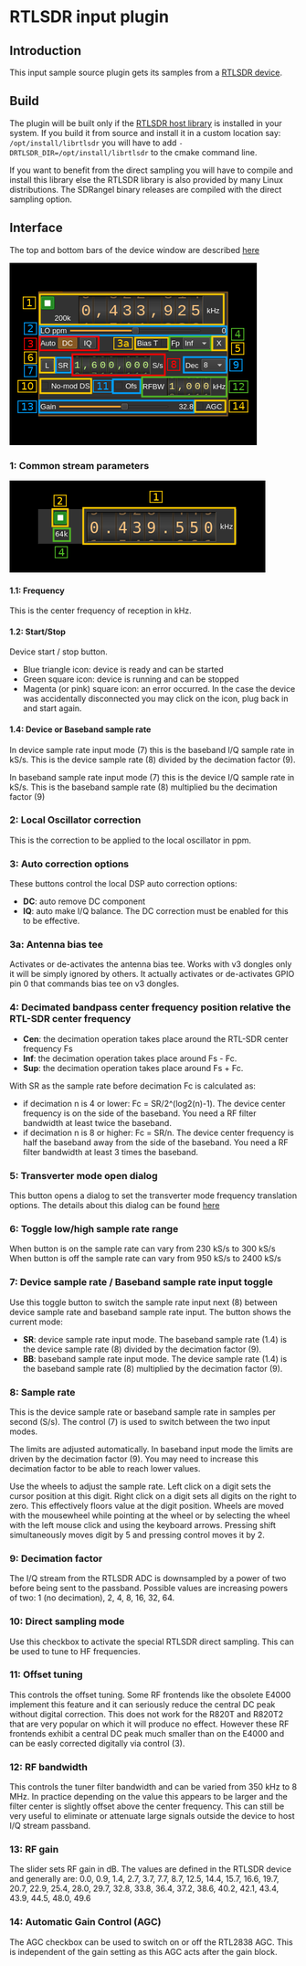 <h1>RTLSDR input plugin</h1>

<h2>Introduction</h2>

This input sample source plugin gets its samples from a [RTLSDR device](http://www.rtl-sdr.com/).

<h2>Build</h2>

The plugin will be built only if the [RTLSDR host library](https://github.com/f4exb/librtlsdr) is installed in your system. If you build it from source and install it in a custom location say: `/opt/install/librtlsdr` you will have to add `-DRTLSDR_DIR=/opt/install/librtlsdr` to the cmake command line.

If you want to benefit from the direct sampling you will have to compile and install this library else the RTLSDR library is also provided by many Linux distributions. The SDRangel binary releases are compiled with the direct sampling option.

<h2>Interface</h2>

The top and bottom bars of the device window are described [here](../../../sdrgui/device/readme.md)

![RTLSDR input plugin GUI](../../../doc/img/RTLSDR_plugin.png)

<h3>1: Common stream parameters</h3>

![Remote source input stream GUI](../../../doc/img/RemoteInput_plugin_01.png)

<h4>1.1: Frequency</h4>

This is the center frequency of reception in kHz.

<h4>1.2: Start/Stop</h4>

Device start / stop button.

  - Blue triangle icon: device is ready and can be started
  - Green square icon: device is running and can be stopped
  - Magenta (or pink) square icon: an error occurred. In the case the device was accidentally disconnected you may click on the icon, plug back in and start again.

<h4>1.4: Device or Baseband sample rate</h4>

In device sample rate input mode (7) this is the baseband I/Q sample rate in kS/s. This is the device sample rate (8) divided by the decimation factor (9).

In baseband sample rate input mode (7) this is the device I/Q sample rate in kS/s. This is the baseband sample rate (8) multiplied bu the decimation factor (9)

<h3>2: Local Oscillator correction</h3>

This is the correction to be applied to the local oscillator in ppm.

<h3>3: Auto correction options</h3>

These buttons control the local DSP auto correction options:

  - **DC**: auto remove DC component
  - **IQ**: auto make I/Q balance. The DC correction must be enabled for this to be effective.

<h3>3a: Antenna bias tee</h3>

Activates or de-activates the antenna bias tee. Works with v3 dongles only it will be simply ignored by others. It actually activates or de-activates GPIO pin 0 that commands bias tee on v3 dongles.

<h3>4: Decimated bandpass center frequency position relative the RTL-SDR center frequency</h3>

  - **Cen**: the decimation operation takes place around the RTL-SDR center frequency Fs
  - **Inf**: the decimation operation takes place around Fs - Fc.
  - **Sup**: the decimation operation takes place around Fs + Fc.

With SR as the sample rate before decimation Fc is calculated as:

  - if decimation n is 4 or lower:  Fc = SR/2^(log2(n)-1). The device center frequency is on the side of the baseband. You need a RF filter bandwidth at least twice the baseband.
  - if decimation n is 8 or higher: Fc = SR/n. The device center frequency is half the baseband away from the side of the baseband. You need a RF filter bandwidth at least 3 times the baseband.

<h3>5: Transverter mode open dialog</h3>

This button opens a dialog to set the transverter mode frequency translation options. The details about this dialog can be found [here](../../../sdrgui/gui/transverterdialog.md)

<h3>6: Toggle low/high sample rate range</h3>

When button is on the sample rate can vary from 230 kS/s to 300 kS/s
When button is off the sample rate can vary from 950 kS/s to 2400 kS/s

<h3>7: Device sample rate / Baseband sample rate input toggle</h3>

Use this toggle button to switch the sample rate input next (8) between device sample rate and baseband sample rate input. The button shows the current mode:

  - **SR**: device sample rate input mode. The baseband sample rate (1.4) is the device sample rate (8) divided by the decimation factor (9).
  - **BB**: baseband sample rate input mode. The device sample rate (1.4) is the baseband sample rate (8) multiplied by the decimation factor (9).

<h3>8: Sample rate</h3>

This is the device sample rate or baseband sample rate in samples per second (S/s). The control (7) is used to switch between the two input modes.

The limits are adjusted automatically. In baseband input mode the limits are driven by the decimation factor (9). You may need to increase this decimation factor to be able to reach lower values.

Use the wheels to adjust the sample rate. Left click on a digit sets the cursor position at this digit. Right click on a digit sets all digits on the right to zero. This effectively floors value at the digit position. Wheels are moved with the mousewheel while pointing at the wheel or by selecting the wheel with the left mouse click and using the keyboard arrows. Pressing shift simultaneously moves digit by 5 and pressing control moves it by 2.

<h3>9: Decimation factor</h3>

The I/Q stream from the RTLSDR ADC is downsampled by a power of two before being sent to the passband. Possible values are increasing powers of two: 1 (no decimation), 2, 4, 8, 16, 32, 64.

<h3>10: Direct sampling mode</h3>

Use this checkbox to activate the special RTLSDR direct sampling. This can be used to tune to HF frequencies.

<h3>11: Offset tuning</h3>

This controls the offset tuning. Some RF frontends like the obsolete E4000 implement this feature and it can seriously reduce the central DC peak without digital correction. This does not work for the R820T and R820T2 that are very popular on which it will produce no effect. However these RF frontends exhibit a central DC peak much smaller than on the E4000 and can be easly corrected digitally via control (3).

<h3>12: RF bandwidth</h3>

This controls the tuner filter bandwidth and can be varied from 350 kHz to 8 MHz. In practice depending on the value this appears to be larger and the filter center is slightly offset above the center frequency. This can still be very useful to eliminate or attenuate large signals outside the device to host I/Q stream passband.

<h3>13: RF gain</h2>

The slider sets RF gain in dB. The values are defined in the RTLSDR device and generally are: 0.0, 0.9, 1.4, 2.7, 3.7, 7.7, 8.7, 12.5, 14.4, 15.7, 16.6, 19.7, 20.7, 22.9, 25.4, 28.0, 29.7, 32.8, 33.8, 36.4, 37.2, 38.6, 40.2, 42.1, 43.4, 43.9, 44.5, 48.0, 49.6

<h3>14: Automatic Gain Control (AGC)</h3>

The AGC checkbox can be used to switch on or off the RTL2838 AGC. This is independent of the gain setting as this AGC acts after the gain block.
